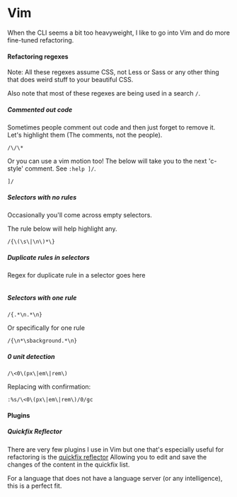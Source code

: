 # Vim

When the CLI seems a bit too heavyweight, I like to go into Vim and do more fine-tuned refactoring.

#### Refactoring regexes

Note: All these regexes assume CSS, not Less or Sass or any other thing that does weird stuff to your beautiful CSS.

Also note that most of these regexes are being used in a search `/`.

##### Commented out code

Sometimes people comment out code and then just forget to remove it.
Let's highlight them (The comments, not the people).
```
/\/\*
```

Or you can use a vim motion too!
The below will take you to the next 'c-style' comment.
See `:help ]/`.
```
]/
```

##### Selectors with no rules   

Occasionally you'll come across empty selectors.

The rule below will help highlight any.

```
/{\(\s\|\n\)*\}
```

##### Duplicate rules in selectors

Regex for duplicate rule in a selector goes here    
```

```

##### Selectors with one rule

```
/{.*\n.*\n}
```

Or specifically for one rule
```
/{\n*\sbackground.*\n}
```



##### 0 unit detection

```
/\<0\(px\|em\|rem\)
```

Replacing with confirmation:
```
:%s/\<0\(px\|em\|rem\)/0/gc
```

#### Plugins

##### Quickfix Reflector

There are very few plugins I use in Vim but one that's especially useful for refactoring is the [quickfix reflector](https://github.com/stefandtw/quickfix-reflector.vim)
Allowing you to edit and save the changes of the content in the quickfix list.

For a language that does not have a language server (or any intelligence), this is a perfect fit.
